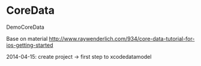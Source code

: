 CoreData
========

DemoCoreData

Base on material http://www.raywenderlich.com/934/core-data-tutorial-for-ios-getting-started

2014-04-15: create project -> first step to xcodedatamodel
